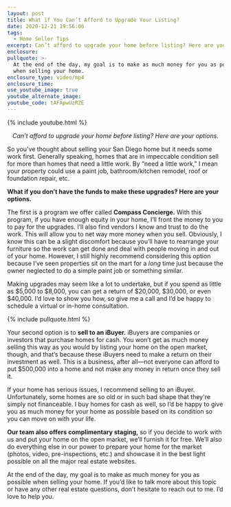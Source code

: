 ```yaml
---
layout: post
title: What if You Can’t Afford to Upgrade Your Listing?
date: 2020-12-21 19:56:06
tags:
  - Home Seller Tips
excerpt: Can’t afford to upgrade your home before listing? Here are your options.
enclosure:
pullquote: >-
  At the end of the day, my goal is to make as much money for you as possible
  when selling your home.
enclosure_type: video/mp4
enclosure_time:
use_youtube_image: true
youtube_alternate_image:
youtube_code: tAFApwUzRZE
---
```


{% include youtube.html %}

<p style="text-align: center;"><em>Can’t afford to upgrade your home before listing? Here are your options.</em></p>

So you’ve thought about selling your San Diego home but it needs some work first. Generally speaking, homes that are in impeccable condition sell for more than homes that need a little work. By “need a little work,” I mean your property could use a paint job, bathroom/kitchen remodel, roof or foundation repair, etc.&nbsp;

**What if you don’t have the funds to make these upgrades? Here are your options.&nbsp;**

The first is a program we offer called **Compass Concierge.** With this program, if you have enough equity in your home, I’ll front the money to you to pay for the upgrades. I’ll also find vendors I know and trust to do the work. This will allow you to net way more money when you sell. Obviously, I know this can be a slight discomfort because you’ll have to rearrange your furniture so the work can get done and deal with people moving in and out of your home. However, I still highly recommend considering this option because I’ve seen properties sit on the mart for a *long* time just because the owner neglected to do a simple paint job or something similar.&nbsp;

Making upgrades may seem like a lot to undertake, but if you spend as little as $5,000 to $8,000, you can get a return of $20,000, $30,000, or even $40,000. I’d love to show you how, so give me a call and I’d be happy to schedule a virtual or in-home consultation.

{% include pullquote.html %}

Your second option is to **sell to an iBuyer.** iBuyers are companies or investors that purchase homes for cash. You won’t get as much money selling this way as you would by listing your home on the open market, though, and that’s because these iBuyers need to make a return on their investment as well. This is a business, after all—not everyone can afford to put $500,000 into a home and not make any money in return once they sell it.&nbsp;

If your home has serious issues, I recommend selling to an iBuyer. Unfortunately, some homes are so old or in such bad shape that they're simply not financeable. I buy homes for cash as well, so I’d be happy to give you as much money for your home as possible based on its condition so you can move on with your life.&nbsp;

**Our team also offers complimentary staging,** so if you decide to work with us and put your home on the open market, we’ll furnish it for free. We’ll also do everything else in our power to prepare your home for the market (photos, video, pre-inspections, etc.) and showcase it in the best light possible on all the major real estate websites.&nbsp;

At the end of the day, my goal is to make as much money for you as possible when selling your home. If you’d like to talk more about this topic or have any other real estate questions, don’t hesitate to reach out to me. I’d love to help you.

